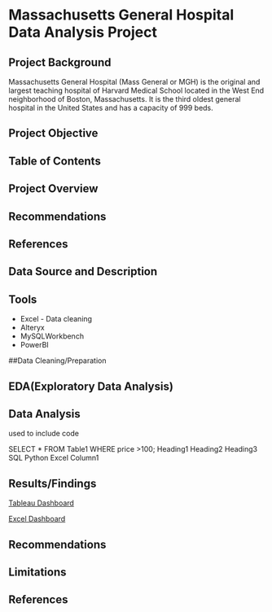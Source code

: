 # Massachusetts General Hospital Data Analysis Project
## Project Background
Massachusetts General Hospital (Mass General or MGH) is the original and largest teaching hospital of Harvard Medical School located in the West End neighborhood of Boston, Massachusetts. It is the third oldest general hospital in the United States and has a capacity of 999 beds. 
## Project Objective

## Table of Contents
## Project Overview
## Recommendations
## References

## Data Source and Description
## Tools
- Excel - Data cleaning
- Alteryx
- MySQLWorkbench
- PowerBI

##Data Cleaning/Preparation

## EDA(Exploratory Data Analysis)

## Data Analysis
used to include code

SELECT *
FROM Table1
WHERE price >100;
Heading1	Heading2	Heading3
SQL	Python	Excel
Column1

## Results/Findings
[Tableau Dashboard](https://public.tableau.com/app/profile/irene.chola/viz/MGHmedicalDataDashboard/Dashboard1?publish=yes)

[Excel Dashboard](https://github.com/Irene-Chola/Massachusetts-General-Hospital-Data-Analysis-Project/blob/main/dashboard.excel%20(1).jpg)
## Recommendations
## Limitations
## References
